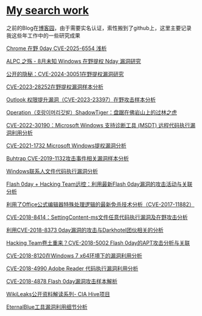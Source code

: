 # [My search work](https://github.com/goabout2/gitblog/issues/10)

之前的Blog在[博客园](https://www.cnblogs.com/goabout2)，由于需要实名认证，索性搬到了github上，这里主要记录我这些年工作中的一些研究成果

[Chrome 在野 0day CVE-2025-6554 浅析](https://ti.qianxin.com/blog/articles/a-brief-analysis-of-chrome-0day-cve-2025-6554-cn/)

[ALPC 之殇 - 8月未知 Windows 在野提权 Nday 漏洞研究](https://ti.qianxin.com/blog/articles/the-tragedy-of-alpc-unknown-windows-privilege-escalation-nday-vulnerability-research-in-august-cn/)

[公开的隐秘：CVE-2024-30051在野提权漏洞研究](https://ti.qianxin.com/blog/articles/public-secret-research-on-the-cve-2024-30051-privilege-escalation-vulnerability-in-the-wild-cn/)

[CVE-2023-28252在野提权漏洞样本分析](https://ti.qianxin.com/blog/articles/Analysis-of-In-the-Wild-Exploit-Sample-of-Privilege-Escalation-Vulnerability-CVE-2023-28252-CN/)

[Outlook 权限提升漏洞（CVE-2023-23397）在野攻击样本分析](https://ti.qianxin.com/blog/articles/Analysis-of-In-the-wild-Attack-Samples-Exploiting-Outlook-Privilege-Escalation-Vulnerability-(CVE-2023-23397)-CN/)

[Operation（호랑이머리깃발）ShadowTiger：盘踞在佛岩山上的过林之虎](https://ti.qianxin.com/blog/articles/the-tiger-of-the-forest-entrenched-on-foyan-mountain/)

[CVE-2022-30190：Microsoft Windows 支持诊断工具 (MSDT) 远程代码执行漏洞利用分析](https://ti.qianxin.com/blog/articles/cve-2022-30190:%20microsoft-windows-wupport-diagnostic-tool%20(msdt)-remote-code-execution-vulnerability-exploit-analysis/)

[CVE-2021-1732 Microsoft Windows提权漏洞分析](https://ti.qianxin.com/blog/articles/elevation-of-privilege-bug%20(CVE-2021-1732)-analysis/)

[Buhtrap CVE-2019-1132攻击事件相关漏洞样本分析](https://ti.qianxin.com/blog/articles/buhtrap-cve-2019-1132-attack-event-related-vulnerability-sample-analysis/)

[Windows联系人文件代码执行漏洞分析](https://ti.qianxin.com/blog/articles/vulnerability-analysis-of-windows-contact-file/)

[Flash 0day + Hacking Team远控：利用最新Flash 0day漏洞的攻击活动与关联分析](https://ti.qianxin.com/blog/articles/flash-0day-hacking-team-rat-activities-of-exploiting-latest-flash-0day-vulnerability-and-correlation-analysis/)

[利用了Office公式编辑器特殊处理逻辑的最新免杀技术分析（CVE-2017-11882）](https://ti.qianxin.com/blog/articles/cve-2017-11882-exploit-kit-sample/)

[CVE-2018-8414：SettingContent-ms文件任意代码执行漏洞及在野攻击分析](https://ti.qianxin.com/blog/articles/analysis-of-settingcontent-ms-file/)

[利用CVE-2018-8373 0day漏洞的攻击与Darkhotel团伙相关的分析](https://ti.qianxin.com/blog/articles/analyzing-attack-of-cve-2018-8373-and-darkhotel/)

[Hacking Team卷土重来？CVE-2018-5002 Flash 0day的APT攻击分析与关联](https://ti.qianxin.com/blog/articles/cve-2018-5002-flash-0day-with-apt-campaign/)

[CVE-2018-8120在Windows 7 x64环境下的漏洞利用分析](https://ti.qianxin.com/blog/articles/analysis-of-cve-2018-8120-in-win-7-x64/)

[CVE-2018-4990 Adobe Reader 代码执行漏洞利用分析](https://ti.qianxin.com/blog/articles/analysis-of-cve-2018-4990/)

[CVE-2018-4878 Flash 0day漏洞攻击样本解析](https://ti.qianxin.com/blog/articles/analysis-of-cve-2018-4878/)

[WikiLeaks公开资料解读系列- CIA Hive项目](https://ti.qianxin.com/blog/articles/wikileaks-cia-hive/)

[EternalBlue工具漏洞利用细节分析
](https://ti.qianxin.com/blog/articles/detailed-analysis-of-eternalblue/)